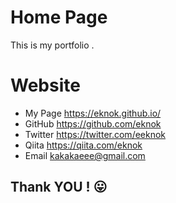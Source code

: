 # Home Page

This is my portfolio .  

# Website

- My Page  https://eknok.github.io/  
- GitHub   https://github.com/eknok
- Twitter  https://twitter.com/eeknok
- Qiita    https://qiita.com/eknok
- Email kakakaeee@gmail.com

## Thank YOU ! 😛
